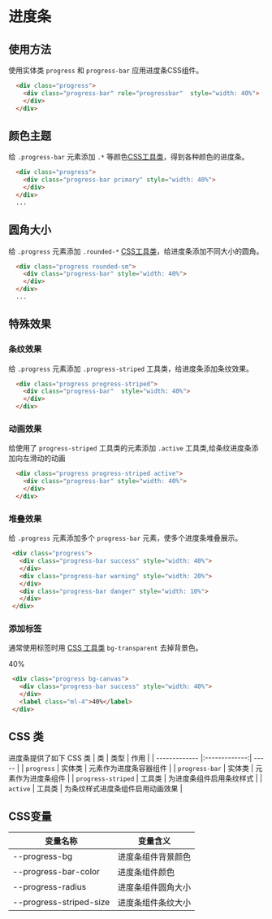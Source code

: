 # 进度条

## 使用方法

使用实体类 `progress` 和 `progress-bar` 应用进度条CSS组件。

<Example>
   <div class="progress">
     <div class="progress-bar" role="progressbar" style="width: 40%">
     </div>
   </div>
</Example>

```html
  <div class="progress">
    <div class="progress-bar" role="progressbar"  style="width: 40%">
    </div>
  </div>
```

## 颜色主题

给 `.progress-bar` 元素添加 `.*` 等颜色[CSS工具类](/utilities/style/utilities/solid)，得到各种颜色的进度条。

 <Example>
     <template v-for="item in array" >
       <div class="progress mb-5">
         <div :class="item" class="progress-bar" style="width: 40%">
         </div>
       </div>
     </template>
 </Example>

```html
  <div class="progress">
    <div class="progress-bar primary" style="width: 40%">
    </div>
  </div>
  ...
```
## 圆角大小

给 `.progress` 元素添加 `.rounded-*` [CSS工具类](/utilities/borders/utilities/border-radius)，给进度条添加不同大小的圆角。

<Example>
   <div v-for="item in arrayRounded" :class="item" class="progress mb-5">
     <div class="progress-bar" style="width: 40%">
     </div>
   </div>
</Example>

```html
  <div class="progress rounded-sm">
    <div class="progress-bar" style="width: 40%">
    </div>
  </div>
  ...
```
## 特殊效果

### 条纹效果

给 `.progress` 元素添加 `.progress-striped` 工具类，给进度条添加条纹效果。

<Example>
   <div class="progress progress-striped">
     <div class="progress-bar" style="width: 40%">
     </div>
   </div>
</Example>


 ```html
   <div class="progress progress-striped">
     <div class="progress-bar"  style="width: 40%">
     </div>
   </div>
 ```

###  动画效果

给使用了 `progress-striped` 工具类的元素添加 `.active` 工具类,给条纹进度条添加向左滑动的动画

<Example>
   <div class="progress progress-striped active">
     <div class="progress-bar" style="width: 40%">
     </div>
   </div>
</Example>

 ```html
   <div class="progress progress-striped active">
     <div class="progress-bar" style="width: 40%">
     </div>
   </div>
 ```

### 堆叠效果

给 `.progress` 元素添加多个 `progress-bar` 元素，使多个进度条堆叠展示。

<Example>
 <div class="progress">
   <div class="progress-bar success" style="width: 40%">
   </div>
   <div class="progress-bar warning" style="width: 20%">
   </div>
   <div class="progress-bar danger" style="width: 10%">
   </div>
 </div>
</Example>

```html
 <div class="progress">
   <div class="progress-bar success" style="width: 40%">
   </div>
   <div class="progress-bar warning" style="width: 20%">
   </div>
   <div class="progress-bar danger" style="width: 10%">
   </div>
 </div>
```

### 添加标签

通常使用标签时用 [CSS 工具类](/utilities/backgrounds/utilities/index) `bg-transparent` 去掉背景色。

<Example>
 <div class="progress bg-canvas">
   <div class="progress-bar success" style="width: 40%">
   </div>
   <label class="ml-4">40%</label>
 </div>
</Example>

```html
 <div class="progress bg-canvas">
   <div class="progress-bar success" style="width: 40%">
   </div>
   <label class="ml-4">40%</label>
 </div>
```

## CSS 类

进度条提供了如下 CSS 类
 | 类        | 类型           | 作用  |
 | ------------- |:-------------:| ----- |
 | `progress`          | 实体类 | 元素作为进度条容器组件 |
 | `progress-bar`      | 实体类 | 元素作为进度条组件 |
 | `progress-striped`  | 工具类 | 为进度条组件启用条纹样式 |
 | `active`            | 工具类 | 为条纹样式进度条组件启用动画效果 |

## CSS变量
| 变量名称 | 变量含义 |
| -------- | -------- |
| --progress-bg           | 进度条组件背景颜色 |
| --progress-bar-color    | 进度条组件颜色     |
| --progress-radius       | 进度条组件圆角大小 |
| --progress-striped-size | 进度条组件条纹大小 |

 <script setup>
   const array = [
     "primary",
     "secondary",
     "success",
     "warning",
     "danger",
   ];
   const arrayRounded = [
     'rounded-sm',
     'rounded',
     'rounded-md',
     'rounded-lg',
     'rounded-xl',
     'rounded-full',
     'rounded-none',
     'circle',
   ]
</script>

